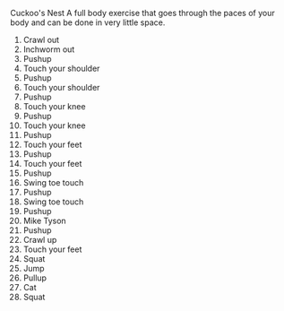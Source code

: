 Cuckoo's Nest
A full body exercise that goes through the paces of your body and can be done in very little space.
1) Crawl out
2) Inchworm out
3) Pushup
4) Touch your shoulder
5) Pushup
6) Touch your shoulder
7) Pushup
8) Touch your knee
9) Pushup
10) Touch your knee
11) Pushup
12) Touch your feet
13) Pushup
14) Touch your feet
15) Pushup
16) Swing toe touch
17) Pushup
18) Swing toe touch
19) Pushup
20) Mike Tyson
21) Pushup
22) Crawl up
23) Touch your feet
24) Squat
25) Jump
26) Pullup
27) Cat
28) Squat